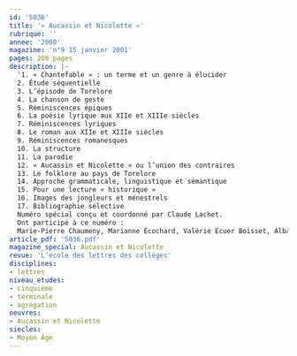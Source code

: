 ```yaml
---
id: '5036'
title: '« Aucassin et Nicolette »'
rubrique: ''
annee: '2000'
magazine: 'n°9 15 janvier 2001'
pages: 208 pages
description: |-
  '1. « Chantefable » : un terme et un genre à élucider
  2. Étude séquentielle
  3. L’épisode de Torelore
  4. La chanson de geste
  5. Réminiscences épiques
  6. La poésie lyrique aux XIIe et XIIIe siècles
  7. Réminiscences lyriques
  8. Le roman aux XIIe et XIIIe siècles
  9. Réminiscences romanesques
  10. La structure
  11. La parodie
  12. « Aucassin et Nicolette » ou l’union des contraires
  13. Le folklore au pays de Torelore
  14. Approche grammaticale, linguistique et sémantique
  15. Pour une lecture « historique »
  16. Images des jongleurs et ménestrels
  17. Bibliographie sélective
  Numéro spécial conçu et coordonné par Claude Lachet.
  Ont participé à ce numéro :
  Marie-Pierre Chaumeny, Marianne Écochard, Valérie Ecuer Boisset, Alban Georges, Nicole Gonthier, Béatrice Graillat-Houdart, Karine Holyst, Claude Lachet, Monique Lagarde-Lachet, Marc Le Person, Lydie Louison, Corinne Pierreville, Jean-Marie Privat, Pierre Servet et Virginie Souvignet-Jacquemont'
article_pdf: '5036.pdf'
magazine_special: Aucassin et Nicolette
revue: 'L’école des lettres des collèges'
disciplines:
- lettres
niveau_etudes:
- cinquième
- terminale
- agrégation
oeuvres:
- Aucassin et Nicolette
siecles:
- Moyen Âge
---
```

